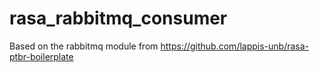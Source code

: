 # rasa_rabbitmq_consumer
Based on the rabbitmq module from https://github.com/lappis-unb/rasa-ptbr-boilerplate

